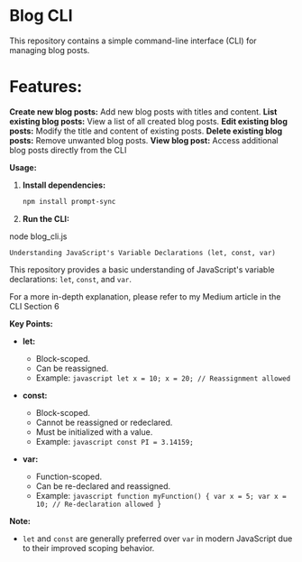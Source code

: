 # Blog CLI

This repository contains a simple command-line interface (CLI) for managing blog posts.

# Features:

  **Create new blog posts:** Add new blog posts with titles and content.
  **List existing blog posts:** View a list of all created blog posts.
  **Edit existing blog posts:** Modify the title and content of existing posts.
  **Delete existing blog posts:** Remove unwanted blog posts.
  **View blog post:** Access additional blog posts directly from the CLI 

**Usage:**

1. **Install dependencies:**

   ```bash
   npm install prompt-sync

2.  **Run the CLI:**

node blog_cli.js

`Understanding JavaScript's Variable Declarations (let, const, var)`

This repository provides a basic understanding of JavaScript's variable declarations: `let`, `const`, and `var`.

For a more in-depth explanation, please refer to my Medium article in the CLI Section 6

**Key Points:**

* **let:** 
    * Block-scoped.
    * Can be reassigned.
    * Example: 
        `javascript
      let x = 10;
      x = 20; // Reassignment allowed
      `

* **const:** 
    * Block-scoped.
    * Cannot be reassigned or redeclared.
    * Must be initialized with a value.
    * Example: 
        `javascript
      const PI = 3.14159; 
     `

* **var:** 
    * Function-scoped.
    * Can be re-declared and reassigned.
    * Example: 
        `javascript
      function myFunction() {
        var x = 5;
        var x = 10; // Re-declaration allowed
      }
      `

**Note:**

* `let` and `const` are generally preferred over `var` in modern JavaScript due to their improved scoping behavior.

